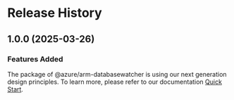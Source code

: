 # Release History
    
## 1.0.0 (2025-03-26)

### Features Added

The package of @azure/arm-databasewatcher is using our next generation design principles. To learn more, please refer to our documentation [Quick Start](https://aka.ms/azsdk/js/mgmt/quickstart).

